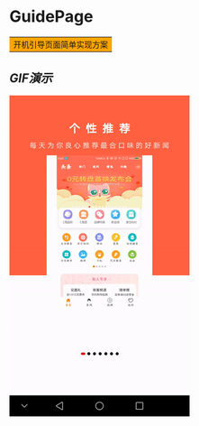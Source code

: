 # GuidePage
<table><tr><td bgcolor=orange>开机引导页面简单实现方案</td></tr></table>



## ***GIF演示***
![](art/demo2.gif)
